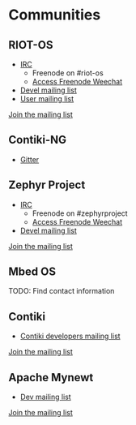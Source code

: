 # Communities

## RIOT-OS

- [IRC](irc://irc.freenode.net/#riot-os)
  - Freenode on #riot-os
  - [Access Freenode Weechat](http://webchat.freenode.net/)
- [Devel mailing list](mailto:devel@riot-os.org)
- [User mailing list](mailto:users@riot-os.org)

[Join the mailing list](https://lists.riot-os.org/)

## Contiki-NG

- [Gitter](https://gitter.im/contiki-ng/Developers)

## Zephyr Project

- [IRC](irc://irc.freenode.net/#zephyrproject)
  - Freenode on #zephyrproject
  - [Access Freenode Weechat](http://webchat.freenode.net/)
- [Devel mailing list](mailto:devel@lists.zephyrproject.org )

[Join the mailing list](https://lists.zephyrproject.org/)

## Mbed OS

TODO: Find contact information

## Contiki

- [Contiki developers mailing list](contiki-developers@lists.sourceforge.net)

[Join the mailing list](https://lists.sourceforge.net/lists/listinfo/contiki-developers)

## Apache Mynewt

- [Dev mailing list](dev@mynewt.apache.org)

[Join the mailing list](mailto:dev-subscribe@mynewt.apache.org)